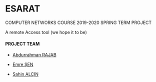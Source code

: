 # ESARAT

COMPUTER NETWORKS COURSE 2019-2020 SPRING TERM PROJECT

A remote Access tool (we hope it to be)

#### PROJECT TEAM
* [Abdurrahman RAJAB](https://github.com/a0m0rajab.html)

* [Emre ŞEN](https://github.com/eemmresen.html)

* [Şahin ALÇIN](https://github.com/sahinalcin.html)
